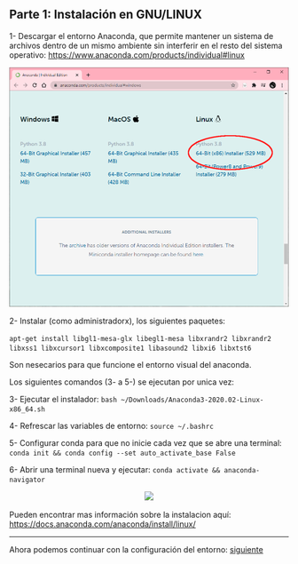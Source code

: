 ## Parte 1: Instalación en GNU/LINUX

1- Descargar el entorno Anaconda, que permite mantener un sistema de archivos dentro de un mismo ambiente sin interferir en el resto del sistema operativo: https://www.anaconda.com/products/individual#linux

<div>
<p align="center">
<img src="figures/Linux-1.PNG"  width="800px"/>
</p>
</div>

2- Instalar (como administradorx), los siguientes paquetes:

```apt-get install libgl1-mesa-glx libegl1-mesa libxrandr2 libxrandr2 libxss1 libxcursor1 libxcomposite1 libasound2 libxi6 libxtst6```

Son nesecarios para que funcione el entorno visual del anaconda.

Los siguientes comandos (3- a 5-) se ejecutan por unica vez:

3- Ejecutar el instalador: ```bash ~/Downloads/Anaconda3-2020.02-Linux-x86_64.sh```

4- Refrescar las variables de entorno: ```source ~/.bashrc```

5- Configurar conda para que no inicie cada vez que se abre una terminal: ```conda init && conda config --set auto_activate_base False```

6- Abrir una terminal nueva y ejecutar: ```conda activate && anaconda-navigator```

<div>
<p align="center">
<img src="figures/Linux-2.PNG"  width="800px"/>
</p>
</div>

Pueden encontrar mas información sobre la instalacion aquí: https://docs.anaconda.com/anaconda/install/linux/

---

Ahora podemos continuar con la configuración del entorno: [siguiente](instalacion-configuracion.md)
